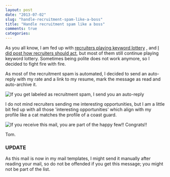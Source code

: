 ```yaml
---
layout: post
date: "2013-07-02"
slug: "handle-recruitment-spam-like-a-boss"
title: "Handle recruitment spam like a boss"
comments: true
categories: 
---
```

As you all know, I am fed up with 
[recruiters playing keyword lottery](https://tojans.me/blog/2012/11/16/fallacies-of-the-tech-recruitment-process/)
, and [I did post how recruiters should act](https://tojans.me/blog/2013/05/30/how-to-hire-a-senior-developer/), 
but most of them still continue playing keyword lottery.
Sometimes being polite does not work anymore, so I decided to fight fire with fire.

As most of the recruitment spam is automated, I decided to send an auto-reply with 
my rate and a link to my resume, mark the message as read and auto-archive it.

![If you get labeled as recruitment spam, I send you an auto-reply](https://i.snag.gy/Sttt3.jpg)

I do not mind recruiters sending me interesting opportunities, but I am a little bit 
fed up with all those 'interesting opportunities' which align with my profile like a 
cat matches the profile of a coast guard.

![If you receive this mail, you are part of the happy few!! Congrats!!](https://i.snag.gy/TSsk0.jpg)

Tom.

### UPDATE

As this mail is now in my mail templates, I might send it manually after reading your mail, so do not
be offended if you get this message; you might not be part of the list.




